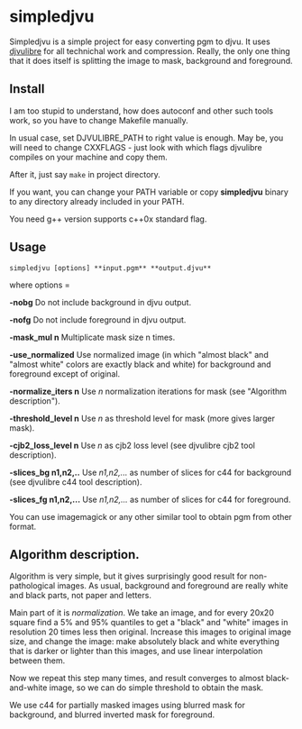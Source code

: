 # simpledjvu

Simpledjvu is a simple project for easy converting pgm to djvu.
It uses [djvulibre](http://djvu.sourceforge.net/) for all technichal work and compression.
Really, the only one thing that it does itself is splitting the image to mask, background and foreground.

## Install
I am too stupid to understand, how does autoconf and other such tools work, so you have to change Makefile manually.

In usual case, set DJVULIBRE_PATH to right value is enough.
May be, you will need to change CXXFLAGS - just look with which flags djvulibre compiles on your machine and copy them.

After it, just say `make` in project directory.

If you want, you can change your PATH variable or copy **simpledjvu** binary to any directory already included in your PATH.

You need g++ version supports c++0x standard flag.

## Usage
`simpledjvu [options] **input.pgm** **output.djvu**`

where options =

**-nobg** Do not include background in djvu output.

**-nofg** Do not include foreground in djvu output.

**-mask_mul n** Multiplicate mask size n times.

**-use_normalized** Use normalized image (in which "almost black" and "almost white" colors are exactly black and white) for background and foreground except of original.

**-normalize_iters n** Use *n* normalization iterations for mask (see "Algorithm description").

**-threshold_level n** Use *n* as threshold level for mask (more gives larger mask).

**-cjb2_loss_level n** Use *n* as cjb2 loss level (see djvulibre cjb2 tool description).

**-slices_bg n1,n2,..** Use *n1,n2,...* as number of slices for c44 for background (see djvulibre c44 tool description).

**-slices_fg n1,n2,...** Use *n1,n2,...* as number of slices for c44 for foreground.

You can use imagemagick or any other similar tool to obtain pgm from other format.

## Algorithm description.
Algorithm is very simple, but it gives surprisingly good result for non-pathological images.
As usual, background and foreground are really white and black parts, not paper and letters.

Main part of it is *normalization*.
We take an image, and for every 20x20 square find a 5% and 95% quantiles to get a "black" and "white" images in resolution 20 times less then original.
Increase this images to original image size, and change the image: make absolutely black and white everything that is darker or lighter than this images, and use linear interpolation between them.

Now we repeat this step many times, and result converges to almost black-and-white image, so we can do simple threshold to obtain the mask.

We use c44 for partially masked images using blurred mask for background, and blurred inverted mask for foreground.

